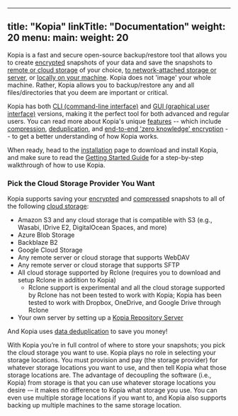 
---
title: "Kopia"
linkTitle: "Documentation"
weight: 20
menu:
  main:
    weight: 20
---

Kopia is a fast and secure open-source backup/restore tool that allows you to create [encrypted](features/#end-to-end-zero-knowledge-encryption) snapshots of your data and save the snapshots to [remote or cloud storage](features/#save-snapshots-to-cloud-network-or-local-storage) of your choice, [to network-attached storage or server](features/#save-snapshots-to-cloud-network-or-local-storage), or [locally on your machine](features/#save-snapshots-to-cloud-network-or-local-storage). Kopia does not 'image' your whole machine. Rather, Kopia allows you to backup/restore any and all files/directories that you deem are important or critical.

Kopia has both [CLI (command-line interface)](features/#both-command-line-and-graphical-user-interfaces) and [GUI (graphical user interface)](features/#both-command-line-and-graphical-user-interfaces) versions, making it the perfect tool for both advanced and regular users. You can read more about Kopia's unique [features](features/) -- which include [compression](features/#compression), [deduplication](features/#backup-files-and-directories-using-snapshots), and [end-to-end 'zero knowledge' encryption](features/#end-to-end-zero-knowledge-encryption) -- to get a better understanding of how Kopia works.

When ready, head to the [installation](installation/) page to download and install Kopia, and make sure to read the [Getting Started Guide](getting-started/) for a step-by-step walkthrough of how to use Kopia.

### Pick the Cloud Storage Provider You Want

Kopia supports saving your [encrypted](features/#end-to-end-zero-knowledge-encryption) and [compressed](features/#compression) snapshots to all of the following [cloud storage](features/#save-snapshots-to-cloud-network-or-local-storage):

* Amazon S3 and any cloud storage that is compatible with S3 (e.g., Wasabi, IDrive E2, DigitalOcean Spaces, and more)
* Azure Blob Storage
* Backblaze B2
* Google Cloud Storage
* Any remote server or cloud storage that supports WebDAV
* Any remote server or cloud storage that supports SFTP
* All cloud storage supported by Rclone (requires you to download and setup Rclone in addition to Kopia)
  * Rclone support is experimental and all the cloud storage supported by Rclone has not been tested to work with Kopia; Kopia has been tested to work with Dropbox, OneDrive, and Google Drive through Rclone
* Your own server by setting up a [Kopia Repository Server](repository-server/)

And Kopia uses [data deduplication](features/#backup-files-and-directories-using-snapshots) to save you money!

With Kopia you’re in full control of where to store your snapshots; you pick the cloud storage you want to use. Kopia plays no role in selecting your storage locations. You must provision and pay (the storage provider) for whatever storage locations you want to use, and then tell Kopia what those storage locations are. The advantage of decoupling the software (i.e., Kopia) from storage is that you can use whatever storage locations you desire -– it makes no difference to Kopia what storage you use. You can even use multiple storage locations if you want to, and Kopia also supports backing up multiple machines to the same storage location.
